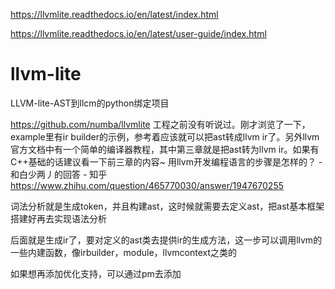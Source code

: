 





















https://llvmlite.readthedocs.io/en/latest/index.html



https://llvmlite.readthedocs.io/en/latest/user-guide/index.html

# llvm-lite
LLVM-lite-AST到llcm的python绑定项目

https://github.com/numba/llvmlite
工程之前没有听说过。刚才浏览了一下，example里有ir builder的示例，参考着应该就可以把ast转成llvm ir了。另外llvm官方文档中有一个简单的编译器教程，其中第三章就是把ast转为llvm ir。如果有C++基础的话建议看一下前三章的内容~ 用llvm开发编程语言的步骤是怎样的？ - 和白少两丿的回答 - 知乎
https://www.zhihu.com/question/465770030/answer/1947670255




词法分析就是生成token，并且构建ast，这时候就需要去定义ast，把ast基本框架搭建好再去实现语法分析

后面就是生成ir了，要对定义的ast类去提供ir的生成方法，这一步可以调用llvm的一些内建函数，像irbuilder，module，llvmcontext之类的

如果想再添加优化支持，可以通过pm去添加
























